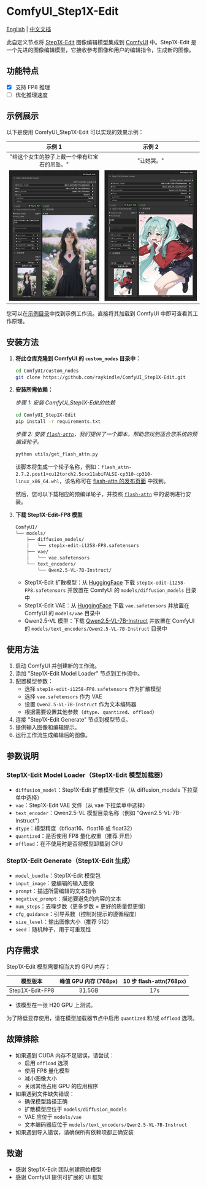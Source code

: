 # ComfyUI_Step1X-Edit

[English](README.md) | [中文文档](README_CN.md)

此自定义节点将 [Step1X-Edit](https://github.com/stepfun-ai/Step1X-Edit) 图像编辑模型集成到 [ComfyUI](https://github.com/comfyanonymous/ComfyUI) 中。Step1X-Edit 是一个先进的图像编辑模型，它接收参考图像和用户的编辑指令，生成新的图像。

## 功能特点

- [x] 支持 FP8 推理
- [ ] 优化推理速度

## 示例展示

以下是使用 ComfyUI_Step1X-Edit 可以实现的效果示例：

| 示例 1 | 示例 2 |
|:-----------:|:------------:|
| "给这个女生的脖子上戴一个带有红宝石的吊坠。"| "让她哭。" |
| ![示例图像1](examples/0000.jpg) | ![示例图像2](examples/0001.jpg) |

您可以在[示例目录](examples/step1x_edit_example.json)中找到示例工作流。直接将其加载到 ComfyUI 中即可查看其工作原理。

## 安装方法

1.  **将此仓库克隆到 ComfyUI 的 `custom_nodes` 目录中：**
    ```bash
    cd ComfyUI/custom_nodes
    git clone https://github.com/raykindle/ComfyUI_Step1X-Edit.git
    ```

2.  **安装所需依赖：**

    *步骤 1: 安装 ComfyUI_Step1X-Edit的依赖*
    ```bash
    cd ComfyUI_Step1X-Edit
    pip install -r requirements.txt
    ```

    *步骤 2: 安装 [`flash-attn`](https://github.com/Dao-AILab/flash-attention)，我们提供了一个脚本，帮助您找到适合您系统的预编译轮子。*
    ```bash
    python utils/get_flash_attn.py
    ```
    该脚本将生成一个轮子名称，例如：`flash_attn-2.7.2.post1+cu12torch2.5cxx11abiFALSE-cp310-cp310-linux_x86_64.whl`，该名称可在 [flash-attn 的发布页面](https://github.com/Dao-AILab/flash-attention/releases) 中找到。

    然后，您可以下载相应的预编译轮子，并按照 [`flash-attn`](https://github.com/Dao-AILab/flash-attention) 中的说明进行安装。

3.  **下载 Step1X-Edit-FP8 模型**
    ```
    ComfyUI/
    └── models/
        ├── diffusion_models/
        │   └── step1x-edit-i1258-FP8.safetensors
        ├── vae/
        │   └── vae.safetensors
        └── text_encoders/
            └── Qwen2.5-VL-7B-Instruct/
    ```
    - Step1X-Edit 扩散模型：从 [HuggingFace](https://huggingface.co/meimeilook/Step1X-Edit-FP8/tree/main) 下载 `step1x-edit-i1258-FP8.safetensors` 并放置在 ComfyUI 的 `models/diffusion_models` 目录中
    - Step1X-Edit VAE：从 [HuggingFace](https://huggingface.co/meimeilook/Step1X-Edit-FP8/tree/main) 下载 `vae.safetensors` 并放置在 ComfyUI 的 `models/vae` 目录中
    - Qwen2.5-VL 模型：下载 [Qwen2.5-VL-7B-Instruct](https://huggingface.co/Qwen/Qwen2.5-VL-7B-Instruct/tree/main) 并放置在 ComfyUI 的 `models/text_encoders/Qwen2.5-VL-7B-Instruct` 目录中


## 使用方法

1. 启动 ComfyUI 并创建新的工作流。
2. 添加 "Step1X-Edit Model Loader" 节点到工作流中。
3. 配置模型参数：
    - 选择 `step1x-edit-i1258-FP8.safetensors` 作为扩散模型
    - 选择 `vae.safetensors` 作为 VAE
    - 设置 `Qwen2.5-VL-7B-Instruct` 作为文本编码器
    - 根据需要设置其他参数（`dtype`、`quantized`、`offload`）
4. 连接 "Step1X-Edit Generate" 节点到模型节点。
5. 提供输入图像和编辑提示。
6. 运行工作流生成编辑后的图像。

## 参数说明

### Step1X-Edit Model Loader（Step1X-Edit 模型加载器）

- `diffusion_model`：Step1X-Edit 扩散模型文件（从 diffusion_models 下拉菜单中选择）
- `vae`：Step1X-Edit VAE 文件（从 vae 下拉菜单中选择）
- `text_encoder`：Qwen2.5-VL 模型目录名称（例如 "Qwen2.5-VL-7B-Instruct"）
- `dtype`：模型精度（bfloat16、float16 或 float32）
- `quantized`：是否使用 FP8 量化权重（推荐 开启）
- `offload`：在不使用时是否将模型卸载到 CPU

### Step1X-Edit Generate（Step1X-Edit 生成）

- `model_bundle`：Step1X-Edit 模型包
- `input_image`：要编辑的输入图像
- `prompt`：描述所需编辑的文本指令
- `negative_prompt`：描述要避免的内容的文本
- `num_steps`：去噪步数（更多步数 = 更好的质量但更慢）
- `cfg_guidance`：引导系数（控制对提示的遵循程度）
- `size_level`：输出图像大小（推荐 512）
- `seed`：随机种子，用于可重现性

## 内存需求

Step1X-Edit 模型需要相当大的 GPU 内存：

|     模型版本   |     峰值 GPU 内存 (768px)  | 10 步 flash-attn(768px) |
|:------------:|:------------:|:------------:|
| Step1X-Edit-FP8   |             31.5GB     | 17s |

* 该模型在一张 H20 GPU 上测试。

为了降低显存使用，请在模型加载器节点中启用 `quantized` 和/或 `offload` 选项。

## 故障排除

- 如果遇到 CUDA 内存不足错误，请尝试：
  - 启用 `offload` 选项
  - 使用 FP8 量化模型
  - 减小图像大小
  - 关闭其他占用 GPU 的应用程序
- 如果遇到文件缺失错误：
  - 确保模型路径正确
  - 扩散模型应位于 `models/diffusion_models`
  - VAE 应位于 `models/vae`
  - 文本编码器应位于 `models/text_encoders/Qwen2.5-VL-7B-Instruct`
- 如果遇到导入错误，请确保所有依赖项都正确安装

## 致谢

- 感谢 Step1X-Edit 团队创建原始模型
- 感谢 ComfyUI 提供可扩展的 UI 框架